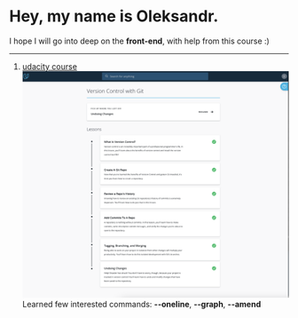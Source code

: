 # Hey, my name is Oleksandr.
I hope I will go into deep on the **front-end**, with help from this course :)

---

1. [udacity course](https://www.udacity.com/course/version-control-with-git--ud123)
![Udacity complete course](https://github.com/Dovahkiin1991/kottans-frontend/blob/main/images/lesson1-udacity.png)
Learned few interested commands:
**--oneline**, **--graph**, **--amend**
